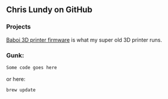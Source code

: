 ## Chris Lundy on GitHub

### Projects

[Baboi 3D printer firmware](https://github.com/MrLundy/Baboi) is what my super old 3D printer runs.






### Gunk:


```markdown
Some code goes here

```
or here:

`brew update`


